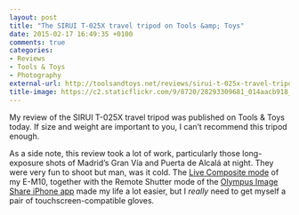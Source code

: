 ```yaml
---
layout: post
title: "The SIRUI T-025X travel tripod on Tools &amp; Toys"
date: 2015-02-17 16:49:35 +0100
comments: true
categories: 
- Reviews
- Tools & Toys
- Photography
external-url: http://toolsandtoys.net/reviews/sirui-t-025x-travel-tripod/
title-image: https://c2.staticflickr.com/9/8720/28293309681_014aacb918_o.jpg
---
```


My review of the SIRUI T-025X travel tripod was published on Tools & Toys today. If size and weight are important to you, I can’t recommend this tripod enough.

As a side note, this review took a lot of work, particularly those long-exposure shots of Madrid’s Gran Vía and Puerta de Alcalá at night. They were very fun to shoot but man, was it cold. The [Live Composite mode](http://www.youtube.com/watch?v=mrF6oskFkbk) of my E-M10, together with the Remote Shutter mode of the [Olympus Image Share iPhone app](http://app.olympus-imaging.com/oishare/) made my life a lot easier, but I _really_ need to get myself a pair of touchscreen-compatible gloves.